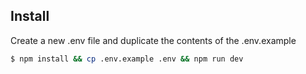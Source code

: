 <!-- <p align="center">
	<a href="https://github.com/xaaphrodite"><img src="public/uploads/images/js.png" width="250px"></a>
</p> -->

## Install

Create a new .env file and duplicate the contents of the .env.example

<!-- eslint-disable no-unused-vars -->

```sh
$ npm install && cp .env.example .env && npm run dev
```
